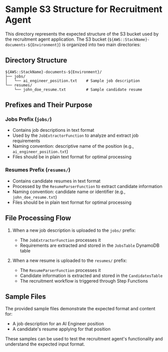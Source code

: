 # Sample S3 Structure for Recruitment Agent

This directory represents the expected structure of the S3 bucket used by the recruitment agent application. The S3 bucket (`${AWS::StackName}-documents-${Environment}`) is organized into two main directories:

## Directory Structure

```
${AWS::StackName}-documents-${Environment}/
├── jobs/
│   └── ai_engineer_position.txt    # Sample job description
└── resumes/
    └── john_doe_resume.txt         # Sample candidate resume
```

## Prefixes and Their Purpose

### Jobs Prefix (`jobs/`)
- Contains job descriptions in text format
- Used by the `JobExtractorFunction` to analyze and extract job requirements
- Naming convention: descriptive name of the position (e.g., `ai_engineer_position.txt`)
- Files should be in plain text format for optimal processing

### Resumes Prefix (`resumes/`)
- Contains candidate resumes in text format
- Processed by the `ResumeParserFunction` to extract candidate information
- Naming convention: candidate name or identifier (e.g., `john_doe_resume.txt`)
- Files should be in plain text format for optimal processing

## File Processing Flow

1. When a new job description is uploaded to the `jobs/` prefix:
   - The `JobExtractorFunction` processes it
   - Requirements are extracted and stored in the `JobsTable` DynamoDB table

2. When a new resume is uploaded to the `resumes/` prefix:
   - The `ResumeParserFunction` processes it
   - Candidate information is extracted and stored in the `CandidatesTable`
   - The recruitment workflow is triggered through Step Functions

## Sample Files

The provided sample files demonstrate the expected format and content for:
- A job description for an AI Engineer position
- A candidate's resume applying for that position

These samples can be used to test the recruitment agent's functionality and understand the expected input format. 